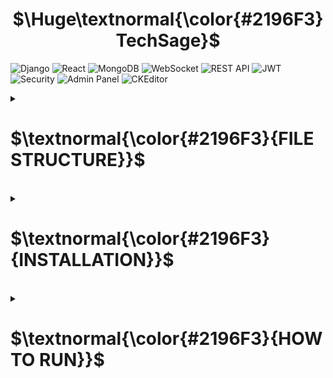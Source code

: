 <h1 align="center" font-style="bold">
  $\Huge\textnormal{\color{#2196F3}TechSage}$
</h1>


![Django](https://img.shields.io/badge/Django-092E20?style=for-the-badge&logo=django&logoColor=white)
![React](https://img.shields.io/badge/React-20232A?style=for-the-badge&logo=react&logoColor=61DAFB)
![MongoDB](https://img.shields.io/badge/MongoDB-4EA94B?style=for-the-badge&logo=mongodb&logoColor=white)
![WebSocket](https://img.shields.io/badge/Real--Time-WebSocket-6A1B9A?style=for-the-badge)
![REST API](https://img.shields.io/badge/API-REST--Ful-orange?style=for-the-badge)
![JWT](https://img.shields.io/badge/Auth-JWT-blueviolet?style=for-the-badge)
![Security](https://img.shields.io/badge/Security-Backend%20Secured-red?style=for-the-badge)
![Admin Panel](https://img.shields.io/badge/Admin-Panel-228B22?style=for-the-badge)
![CKEditor](https://img.shields.io/badge/Editor-CKEditor-7952B3?style=for-the-badge)

<details>
  <summary>
    <h1>$\textnormal{\color{#2196F3}{FILE STRUCTURE}}$</h1><br>
  </summary>
  
  ```
    project-root/
    │
    ├── backend/                  # Django backend
    │   ├── project/              # Main Django project folder
    │   │   ├── __init__.py
    │   │   ├── settings.py       # Django settings
    │   │   ├── urls.py           # Main URLs
    │   │   └── wsgi.py
    │   ├── app/                  # Your Django app(s)
    │   │   ├── __init__.py
    │   │   ├── models.py        # MongoDB models (using Djongo or similar)
    │   │   ├── views.py         # API views
    │   │   ├── serializers.py   # DRF serializers
    │   │   └── urls.py          # App-specific URLs
    │   ├── manage.py
    │   ├── requirements.txt      # Python dependencies
    │   └── .env                  # Environment variables
    │
    ├── frontend/                 # React frontend
    │   ├── public/               # Static files
    │   │   ├── index.html
    │   │   ├── favicon.ico
    │   │   └── assets/           # Images, fonts, etc.
    │   ├── src/
    │   │   ├── components/       # Reusable components
    │   │   ├── pages/           # Page components
    │   │   ├── services/        # API service calls
    │   │   ├── store/           # State management (Redux, etc.)
    │   │   ├── utils/           # Utility functions
    │   │   ├── App.js
    │   │   ├── index.js
    │   │   └── styles/          # Global styles
    │   ├── package.json
    │   ├── package-lock.json
    │   └── .env                  # Frontend environment variables
    │
    ├── .gitignore
    ├── README.md
    ├── docker-compose.yml        # If using Docker
    └── requirements.txt         # Top-level Python requirements (optional)
```
</details>

<details>
  <summary>
    <h1>$\textnormal{\color{#2196F3}{INSTALLATION}}$</h1><br>
  </summary>

  To install python dependencies
```
pip install -r requirements.txt
```


Download Redis from `https://github.com/tporadowski/redis/releases` (use the latest zip version)
then run `redis-server.exe`

</details>


<details>
  <summary>
    <h1>$\textnormal{\color{#2196F3}{HOW TO RUN}}$</h1><br>
  </summary>
  
```
daphne techsage.asgi:application
```
</details>
